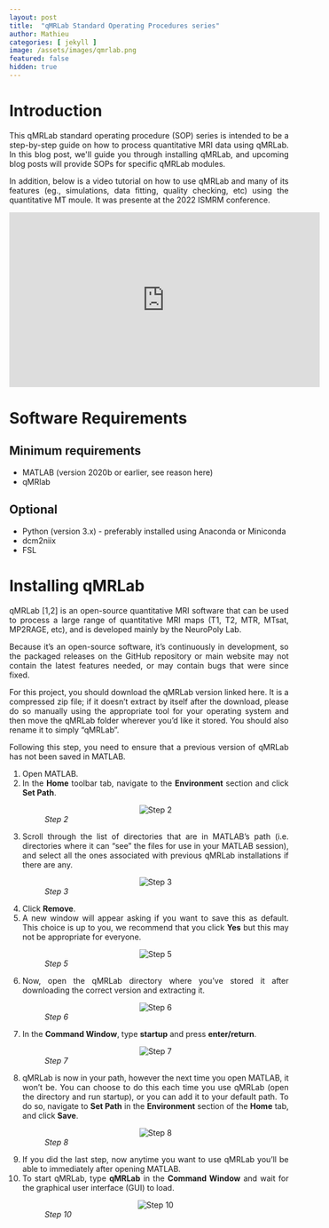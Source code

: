 ```yaml
---
layout: post
title:  "qMRLab Standard Operating Procedures series"
author: Mathieu
categories: [ jekyll ]
image: /assets/images/qmrlab.png
featured: false
hidden: true
---
```


<div style="text-align: justify"> 

<h1>Introduction</h1>

<p>

This qMRLab standard operating procedure (SOP) series is intended to be a step-by-step guide on how to process quantitative MRI data using qMRLab. In this blog post, we'll guide you through installing qMRLab, and upcoming blog posts will provide SOPs for specific qMRLab modules.

</p>

<p>
In addition, below is a video tutorial on how to use qMRLab and many of its features (eg., simulations, data fitting, quality checking, etc) using the quantitative MT moule. It was presente at the 2022 ISMRM conference.
</p>

<iframe width="560" height="315" src="https://www.youtube.com/embed/V3LMOTuwMs4?si=PCu_QiKMwt-3Zv1f" title="YouTube video player" frameborder="0" allow="accelerometer; autoplay; clipboard-write; encrypted-media; gyroscope; picture-in-picture; web-share" referrerpolicy="strict-origin-when-cross-origin" allowfullscreen></iframe>

<h1>Software Requirements</h1>

<h2>Minimum requirements</h2>
<ul>
    <li>MATLAB (version 2020b or earlier, see reason here)</li>
    <li>qMRlab</li>
</ul>

<h2>Optional</h2>
<ul>
    <li>Python (version 3.x) - preferably installed using Anaconda or Miniconda</li>
    <li>dcm2niix</li>
    <li>FSL</li>
</ul>


<h1>Installing qMRLab</h1>

<p>
qMRLab [1,2] is an open-source quantitative MRI software that can be used to process a large range of quantitative MRI maps (T1, T2, MTR, MTsat, MP2RAGE, etc), and is developed mainly by the NeuroPoly Lab.
</p>

<p>
Because it’s an open-source software, it’s continuously in development, so the packaged releases on the GitHub repository or main website may not contain the latest features needed, or may contain bugs that were since fixed.
</p>

<p>
For this project, you should download the qMRLab version linked here. It is a compressed zip file; if it doesn’t extract by itself after the download, please do so manually using the appropriate tool for your operating system and then move the qMRLab folder wherever you’d like it stored. You should also rename it to simply “qMRLab”.
</p>

<p>
Following this step, you need to ensure that a previous version of qMRLab has not been saved in MATLAB. 
</p>

<ol>
    <li>Open MATLAB.</li>
    <li>In the <b>Home</b> toolbar tab, navigate to the <b>Environment</b> section and click <b>Set Path</b>.
    <figure>
      <center> <img src="{{ site.baseurl }}/assets/images/qmtlab_sop_1.png" alt="Step 2"></center>
      <figcaption><i>Step 2</i></figcaption>
    </figure>
    </li>
    <li>Scroll through the list of directories that are in MATLAB’s path (i.e. directories where it can “see” the files for use in your MATLAB session), and select all the ones associated with previous qMRLab installations if there are any.
    <figure>
      <center> <img src="{{ site.baseurl }}/assets/images/qmrlab_sop_2.png" alt="Step 3"></center>
      <figcaption><i>Step 3</i></figcaption>
    </figure>
    </li>
    <li>Click <b>Remove</b>.</li>
    <li>A new window will appear asking if you want to save this as default. This choice is up to you, we recommend that you click <b>Yes</b> but this may not be appropriate for everyone.
    <figure>
      <center> <img src="{{ site.baseurl }}/assets/images/qmrlab_sop_3.png" alt="Step 5"></center>
      <figcaption><i>Step 5</i></figcaption>
    </figure>
    </li>
    <li>Now, open the qMRLab directory where you’ve stored it after downloading the correct version and extracting it.
    <figure>
      <center> <img src="{{ site.baseurl }}/assets/images/qmrlab_sop_4.png" alt="Step 6"></center>
      <figcaption><i>Step 6</i></figcaption>
    </figure>
    </li>
    <li>In the <b>Command Window</b>, type <b>startup</b> and press <b>enter/return</b>.
     <figure>
      <center> <img src="{{ site.baseurl }}/assets/images/qmrlab_sop_5.png" alt="Step 7"></center>
      <figcaption><i>Step 7</i></figcaption>
    </figure>   
    </li>
    <li>qMRLab is now in your path, however the next time you open MATLAB, it won’t be. You can choose to do this each time you use qMRLab (open the directory and run startup), or you can add it to your default path. To do so, navigate to <b>Set Path</b> in the <b>Environment</b> section of the <b>Home</b> tab, and click <b>Save</b>.
     <figure>
      <center> <img src="{{ site.baseurl }}/assets/images/qmrlab_sop_6.png" alt="Step 8"></center>
      <figcaption><i>Step 8</i></figcaption>
    </figure>  
    </li>
    <li>If you did the last step, now anytime you want to use qMRLab you’ll be able to immediately after opening MATLAB.</li>
    <li>To start qMRLab, type <b>qMRLab</b> in the <b>Command Window</b> and wait for the graphical user interface (GUI) to load.
     <figure>
      <center> <img src="{{ site.baseurl }}/assets/images/qmrlab_sop_7.png" alt="Step 10"></center>
      <figcaption><i>Step 10</i></figcaption>
    </figure>  
    </li>
</ol>

</div> 
